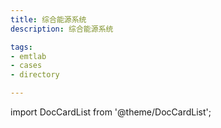 ```yaml
---
title: 综合能源系统
description: 综合能源系统

tags:
- emtlab
- cases
- directory

---
```


import DocCardList from '@theme/DocCardList';

<DocCardList />